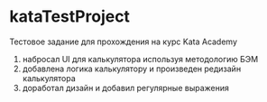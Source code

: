 # kataTestProject
Тестовое задание для прохождения на курс Kata Academy

1) набросал UI для калькулятора используя методологию БЭМ
2) добавлена логика калькулятору и произведен редизайн калькулятора
3) доработал дизайн и добавил регулярные выражения
